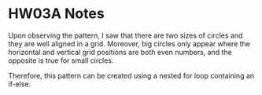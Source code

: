 # HW03A Notes

Upon observing the pattern, I saw that there are two sizes of circles and they are well aligned in a grid. Moreover, big circles only appear where the horizontal and vertical grid positions are both even numbers, and the opposite is true for small circles. 

Therefore, this pattern can be created using a nested for loop containing an if-else. 
